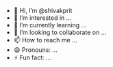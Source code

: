 - 👋 Hi, I’m @shivakprit
- 👀 I’m interested in ...
- 🌱 I’m currently learning ...
- 💞️ I’m looking to collaborate on ...
- 📫 How to reach me ...
- 😄 Pronouns: ...
- ⚡ Fun fact: ...

<!---
shivakprit/shivakprit is a ✨ special ✨ repository because its `README.md` (this file) appears on your GitHub profile.
You can click the Preview link to take a look at your changes.
--->
